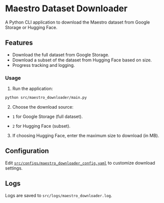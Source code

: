 # Maestro Dataset Downloader

A Python CLI application to download the Maestro dataset from Google Storage or Hugging Face.

## Features

- Download the full dataset from Google Storage.
- Download a subset of the dataset from Hugging Face based on size.
- Progress tracking and logging.

### Usage

1. Run the application:

```bash
python src/maestro_downloader/main.py
```

2. Choose the download source:

- `1` for Google Storage (full dataset).

- `2` for Hugging Face (subset).

3. If choosing Hugging Face, enter the maximum size to download (in MB).

## Configuration

Edit [`src/configs/maestro_downloader_config.yaml`](../src/configs/maestro_downloader_config.yaml) to customize download settings.

## Logs

Logs are saved to `src/logs/maestro_downloader.log`.
